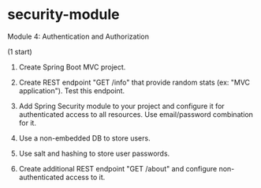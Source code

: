 # security-module
Module 4: Authentication and Authorization

(1 start)
1. Create Spring Boot MVC project.
2. Create REST endpoint "GET /info" that provide random stats (ex: "MVC application"). Test this endpoint.
3. Add Spring Security module to your project and configure it for authenticated access to all resources. Use email/password combination for it.


4. Use a non-embedded DB to store users.
5. Use salt and hashing to store user passwords.
6. Create additional REST endpoint "GET /about" and configure non-authenticated access to it.